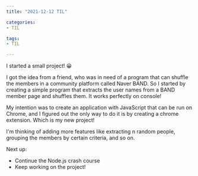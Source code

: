 ```yaml
---
title: "2021-12-12 TIL"

categories: 
- TIL

tags:
- TIL

---
```


I started a small project! 😀

I got the idea from a friend, who was in need of a program that can shuffle the members in a community platform called Naver BAND. So I started by creating a simple program that extracts the user names from a BAND member page and shuffles them. It works perfectly on console!

My intention was to create an application with JavaScript that can be run on Chrome, and I figured out the only way to do it is by creating a chrome extension. Which is my new project!

I'm thinking of adding more features like extracting n random people, grouping the members by certain criteria, and so on.

Next up:

- Continue the Node.js crash course
- Keep working on the project!